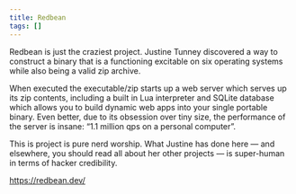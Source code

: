 ```yaml
---
title: Redbean
tags: []
---
```

Redbean is just the craziest project. Justine Tunney discovered a way to construct a binary that is a functioning excitable on six operating systems while also being a valid zip archive.

When executed the executable/zip starts up a web server which serves up its zip contents, including a built in Lua interpreter and SQLite database which allows you to build dynamic web apps into your single portable binary. Even better, due to its obsession over tiny size, the performance of the server is insane: “1.1 million qps on a personal computer”.

This is project is pure nerd worship. What Justine has done here — and elsewhere, you should read all about her other projects — is super-human in terms of hacker credibility.

<https://redbean.dev/>
